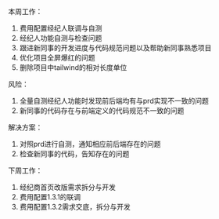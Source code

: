 本周工作：

1. 费用配置经纪人联调与自测
2. 经纪人功能自测与检查问题
3. 跟进新同事的开发进度与代码规范问题以及帮助新同事熟悉项目
4. 优化项目全屏爆红的问题
5. 删除项目中tailwind的相对长度单位



风险：

1. 全量自测经纪人功能时发现前后端均有与prd实现不一致的问题
2. 新同事的代码存在与前端定义的代码规范不一致的问题



解决方案：

1. 对照prd进行自测，通知相应前后端存在的问题
2. 检查新同事的代码，告知存在的问题



下周工作：

1. 经纪商首页改版需求拆分与开发
2. 费用配置1.3.1的联调
3. 费用配置1.3.2需求交底，拆分与开发